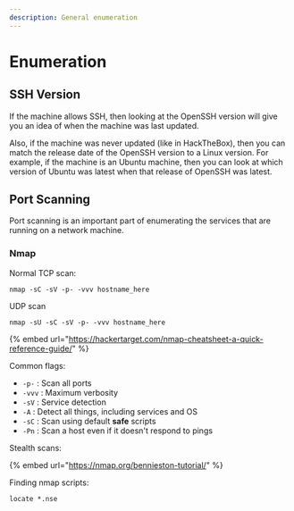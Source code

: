 ```yaml
---
description: General enumeration
---
```


# Enumeration

## SSH Version

If the machine allows SSH, then looking at the OpenSSH version will give you an idea of when the machine was last updated.&#x20;

Also, if the machine was never updated (like in HackTheBox), then you can match the release date of the OpenSSH version to a Linux version. For example, if the machine is an Ubuntu machine, then you can look at which version of Ubuntu was latest when that release of OpenSSH was latest.

## Port Scanning

Port scanning is an important part of enumerating the services that are running on a network machine.

### Nmap

Normal TCP scan:

```
nmap -sC -sV -p- -vvv hostname_here 
```

UDP scan &#x20;

```
nmap -sU -sC -sV -p- -vvv hostname_here
```

{% embed url="https://hackertarget.com/nmap-cheatsheet-a-quick-reference-guide/" %}

Common flags:

* `-p-` : Scan all ports
* `-vvv` : Maximum verbosity
* `-sV` : Service detection
* `-A` : Detect all things, including services and OS
* `-sC` : Scan using default **safe** scripts
* `-Pn` : Scan a host even if it doesn't respond to pings

Stealth scans:

{% embed url="https://nmap.org/bennieston-tutorial/" %}

Finding nmap scripts:

```
locate *.nse
```
